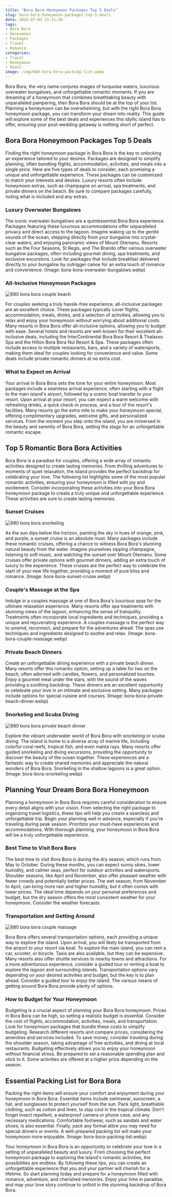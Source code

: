 ```yaml
---
title: "Bora Bora Honeymoon Packages Top 5 Deals"
slug: bora-bora-honeymoon-packages-top-5-deals
date: 2024-07-03 13:21:20
tags:
- Bora Bora
- Honeymoon
- Packages
- Travel
- Romance
categories:
- Travel
- Honeymoon
- Deals
image: /img/680-bora-bora-packing-list.webp 
---
```

Bora Bora, the very name conjures images of turquoise waters, luxurious overwater bungalows, and unforgettable romantic moments. If you are dreaming of a honeymoon that combines breathtaking beauty with unparalleled pampering, then Bora Bora should be at the top of your list. Planning a honeymoon can be overwhelming, but with the right Bora Bora honeymoon package, you can transform your dream into reality. This guide will explore some of the best deals and experiences this idyllic island has to offer, ensuring your post-wedding getaway is nothing short of perfect.

## Bora Bora Honeymoon Packages Top 5 Deals

Finding the right honeymoon package in Bora Bora is the key to unlocking an experience tailored to your desires. Packages are designed to simplify planning, often bundling flights, accommodation, activities, and meals into a single price. Here are five types of deals to consider, each promising a unique and unforgettable experience. These packages can be customized to match your interests and desires. Luxury resorts often include honeymoon extras, such as champagne on arrival, spa treatments, and private dinners on the beach. Be sure to compare packages carefully, noting what is included and any extras.

### Luxury Overwater Bungalows

The iconic overwater bungalows are a quintessential Bora Bora experience. Packages featuring these luxurious accommodations offer unparalleled privacy and direct access to the lagoon. Imagine waking up to the gentle sounds of the ocean, stepping directly from your bungalow into crystal-clear waters, and enjoying panoramic views of Mount Otemanu. Resorts such as the Four Seasons, St Regis, and The Brando offer various overwater bungalow packages, often including gourmet dining, spa treatments, and exclusive excursions. Look for packages that include breakfast delivered directly to your bungalow by outrigger canoe for an extra touch of romance and convenience. (Image: bora-bora-overwater-bungalows.webp)

### All-Inclusive Honeymoon Packages

![680 bora bora couple beach](/img/680-bora-bora-couple-beach.webp)

For couples seeking a truly hassle-free experience, all-inclusive packages are an excellent choice. These packages typically cover flights, accommodation, meals, drinks, and a selection of activities, allowing you to relax and enjoy your honeymoon without worrying about additional costs. Many resorts in Bora Bora offer all-inclusive options, allowing you to budget with ease. Several hotels and resorts are well-known for their excellent all-inclusive deals, including the InterContinental Bora Bora Resort & Thalasso Spa and the Hilton Bora Bora Nui Resort & Spa. These packages often include access to multiple restaurants, bars, and a variety of watersports, making them ideal for couples looking for convenience and value. Some deals include private romantic dinners at no extra cost.

### What to Expect on Arrival

Your arrival in Bora Bora sets the tone for your entire honeymoon. Most packages include a seamless arrival experience, often starting with a flight to the main island's airport, followed by a scenic boat transfer to your resort. Upon arrival at your resort, you can expect a warm welcome with refreshing drinks, a quick check-in process, and a tour of the resort's facilities. Many resorts go the extra mile to make your honeymoon special, offering complimentary upgrades, welcome gifts, and personalized services. From the moment you step onto the island, you are immersed in the beauty and serenity of Bora Bora, setting the stage for an unforgettable romantic escape.

## Top 5 Romantic Bora Bora Activities

Bora Bora is a paradise for couples, offering a wide array of romantic activities designed to create lasting memories. From thrilling adventures to moments of quiet relaxation, the island provides the perfect backdrop for celebrating your love. The following list highlights some of the most popular romantic activities, ensuring your honeymoon is filled with joy and excitement. Consider incorporating these activities into your Bora Bora honeymoon package to create a truly unique and unforgettable experience. These activities are sure to create lasting memories.

### Sunset Cruises

![680 bora bora snorkeling](/img/680-bora-bora-snorkeling.webp)

As the sun dips below the horizon, painting the sky in hues of orange, pink, and purple, a sunset cruise is an absolute must. Many packages include these romantic cruises, offering a chance to witness Bora Bora's stunning natural beauty from the water. Imagine yourselves sipping champagne, listening to soft music, and watching the sunset over Mount Otemanu. Some cruises offer private options with gourmet dinners, adding an extra touch of luxury to the experience. These cruises are the perfect way to celebrate the start of your new life together, providing a moment of pure bliss and romance. (Image: bora-bora-sunset-cruise.webp)

### Couple's Massage at the Spa

Indulge in a couples massage at one of Bora Bora's luxurious spas for the ultimate relaxation experience. Many resorts offer spa treatments with stunning views of the lagoon, enhancing the sense of tranquility. Treatments often incorporate local ingredients and techniques, providing a unique and rejuvenating experience. A couples massage is the perfect way to unwind, reconnect, and prepare for the adventures ahead. The spas use techniques and ingredients designed to soothe and relax. (Image: bora-bora-couple-massage.webp)

### Private Beach Dinners

Create an unforgettable dining experience with a private beach dinner. Many resorts offer this romantic option, setting up a table for two on the beach, often adorned with candles, flowers, and personalized touches. Enjoy a gourmet meal under the stars, with the sound of the waves providing a soothing backdrop. These dinners are an excellent opportunity to celebrate your love in an intimate and exclusive setting. Many packages include options for special cuisine and courses. (Image: bora-bora-private-beach-dinner.webp)

### Snorkeling and Scuba Diving

![680 bora bora private beach dinner](/img/680-bora-bora-private-beach-dinner.webp)

Explore the vibrant underwater world of Bora Bora with snorkeling or scuba diving. The island is home to a diverse array of marine life, including colorful coral reefs, tropical fish, and even manta rays. Many resorts offer guided snorkeling and diving excursions, providing the opportunity to discover the beauty of the ocean together. These experiences are a fantastic way to create shared memories and appreciate the natural wonders of Bora Bora. Snorkeling in the shallow lagoons is a great option. (Image: bora-bora-snorkeling.webp)

## Planning Your Dream Bora Bora Honeymoon

Planning a honeymoon in Bora Bora requires careful consideration to ensure every detail aligns with your vision. From selecting the right package to organizing travel logistics, these tips will help you create a seamless and unforgettable trip. Begin your planning well in advance, especially if you're traveling during peak season. Prioritize your must-have experiences and accommodations. With thorough planning, your honeymoon in Bora Bora will be a truly unforgettable experience.

### Best Time to Visit Bora Bora

The best time to visit Bora Bora is during the dry season, which runs from May to October. During these months, you can expect sunny skies, lower humidity, and calmer seas, perfect for outdoor activities and watersports. Shoulder seasons, like April and November, also offer pleasant weather with fewer crowds and potentially better prices. The wet season, from November to April, can bring more rain and higher humidity, but it often comes with lower prices. The ideal time depends on your personal preferences and budget, but the dry season offers the most consistent weather for your honeymoon. Consider the weather forecasts.

### Transportation and Getting Around

![680 bora bora couple massage](/img/680-bora-bora-couple-massage.webp)

Bora Bora offers several transportation options, each providing a unique way to explore the island. Upon arrival, you will likely be transported from the airport to your resort via boat. To explore the main island, you can rent a car, scooter, or bicycle. Taxis are also available, but they can be expensive. Many resorts also offer shuttle services to nearby towns and attractions. For a more adventurous experience, consider a guided tour or renting a boat to explore the lagoon and surrounding islands. Transportation options vary depending on your desired activities and budget, but the key is to plan ahead. Consider a guided tour to enjoy the island. The various means of getting around Bora Bora provide plenty of options.

### How to Budget for Your Honeymoon

Budgeting is a crucial aspect of planning your Bora Bora honeymoon. Prices in Bora Bora can be high, so setting a realistic budget is essential. Consider the cost of flights, accommodation, activities, meals, and transportation. Look for honeymoon packages that bundle these costs to simplify budgeting. Research different resorts and compare prices, considering the amenities and services included. To save money, consider traveling during the shoulder season, taking advantage of free activities, and dining at local restaurants. Budgeting effectively allows you to enjoy your honeymoon without financial stress. Be prepared to set a reasonable spending plan and stick to it. Some activities are offered at a higher price depending on the season.

## Essential Packing List for Bora Bora

Packing the right items will ensure your comfort and enjoyment during your honeymoon in Bora Bora. Essential items include swimwear, sunscreen, a hat, and sunglasses to protect yourself from the sun. Pack light, breathable clothing, such as cotton and linen, to stay cool in the tropical climate. Don't forget insect repellent, a waterproof camera or phone case, and any necessary medications. Comfortable footwear, such as sandals and water shoes, is also essential. Finally, pack any formal attire you may need for special dinners or events. A well-prepared packing list will make your honeymoon more enjoyable. (Image: bora-bora-packing-list.webp)

Your honeymoon in Bora Bora is an opportunity to celebrate your love in a setting of unparalleled beauty and luxury. From choosing the perfect honeymoon package to exploring the island's romantic activities, the possibilities are endless. By following these tips, you can create an unforgettable experience that you and your partner will cherish for a lifetime. So start planning today and prepare for a honeymoon filled with romance, adventure, and cherished memories. Enjoy your time in paradise, and may your love story continue to unfold in the stunning backdrop of Bora Bora.

